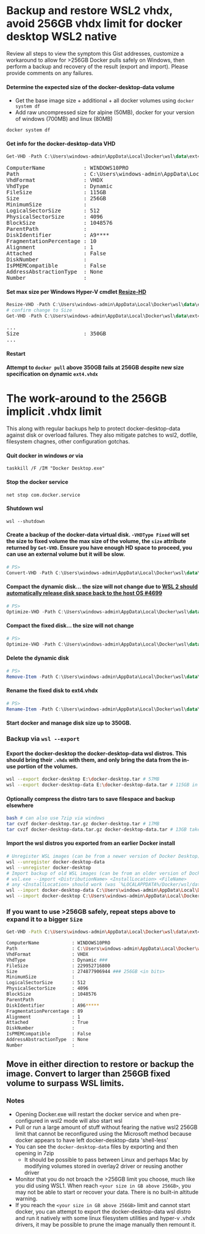 # Backup and restore WSL2 vhdx, avoid 256GB vhdx limit for docker desktop WSL2 native

Review all steps to view the symptom this Gist addresses, customize a workaround to allow for >256GB Docker pulls safely on Windows, then perform a backup and recovery of the result (export and import). Please provide comments on any failures.

#### Determine the expected size of the docker-desktop-data volume 
- Get the base image size + additional + all docker volumes using `docker system df`
- Add raw uncompressed size for alpine (50MB), docker for your version of windows (700MB) and linux (80MB)

`docker system df`

#### Get info for the docker-desktop-data VHD

```powershell
Get-VHD -Path C:\Users\windows-admin\AppData\Local\Docker\wsl\data\ext4.vhdx
```
<pre>
ComputerName            : WINDOWS10PRO
Path                    : C:\Users\windows-admin\AppData\Local\Docker\wsl\data\ext4.vhdx
VhdFormat               : VHDX
VhdType                 : Dynamic
FileSize                : 115GB <in bits>
Size                    : 256GB <in bits>
MinimumSize             :
LogicalSectorSize       : 512
PhysicalSectorSize      : 4096
BlockSize               : 1048576
ParentPath              :
DiskIdentifier          : A9****
FragmentationPercentage : 10
Alignment               : 1
Attached                : False
DiskNumber              :
IsPMEMCompatible        : False
AddressAbstractionType  : None
Number                  :
</pre>

#### Set max size per Windows Hyper-V cmdlet [Resize-HD](https://docs.microsoft.com/en-us/powershell/module/hyper-v/resize-vhd?view=win10-ps)
```powershell
Resize-VHD -Path C:\Users\windows-admin\AppData\Local\Docker\wsl\data\ext4.vhdx -SizeBytes 350GB
# confirm change to Size
Get-VHD -Path C:\Users\windows-admin\AppData\Local\Docker\wsl\data\ext4.vhdx
```
<pre>
...
Size                    : 350GB <in bits>
...
</pre>

#### Restart 

#### Attempt to `docker pull` above 350GB fails at 256GB despite new size specification on dynamic `ext4.vhdx` 

# The work-around to the 256GB implicit .vhdx limit 

This along with regular backups help to protect docker-desktop-data against disk or overload failures. They also mitigate patches to wsl2, dotfile, filesystem chagnes, other configuration gotchas.

#### Quit docker in windows _or_ via

`taskkill /F /IM "Docker Desktop.exe"`

#### Stop the docker service

`net stop com.docker.service`

#### Shutdown wsl

```
wsl --shutdown
```

#### Create a backup of the docker-data virtual disk. `-VHDType Fixed` will set the size to fixed volume the max size of the volume, the `size` attribute returned by `Get-VHD`. Ensure you have enough HD space to proceed, you can use an external volume but it will be slow.

```powershell
# PS>
Convert-VHD -Path C:\Users\windows-admin\AppData\Local\Docker\wsl\data\ext4.vhdx -DestinationPath C:\Users\windows-admin\AppData\Local\Docker\wsl\data\ext4_fixed.vhdx -VHDType Fixed
```

#### Compact the dynamic disk... the size will not change due to [WSL 2 should automatically release disk space back to the host OS #4699](https://github.com/microsoft/WSL/issues/4699)

```powershell
# PS>
Optimize-VHD -Path C:\Users\windows-admin\AppData\Local\Docker\wsl\data\ext4.vhdx 
```

#### Compact the fixed disk... the size will not change

```powershell
# PS>
Optimize-VHD -Path C:\Users\windows-admin\AppData\Local\Docker\wsl\data\ext4_fixed.vhdx 
```

#### Delete the dynamic disk

```powershell
# PS>
Remove-Item -Path C:\Users\windows-admin\AppData\Local\Docker\wsl\data\ext4.vhdx 
```

####  Rename the fixed disk to ext4.vhdx

```powershell
# PS>
Rename-Item -Path C:\Users\windows-admin\AppData\Local\Docker\wsl\data\ext4_fixed.vhdx -NewName ext4.vhdx 
```
#### Start docker and manage disk size up to 350GB.

### Backup via `wsl --export`  
#### Export the docker-desktop the docker-desktop-data wsl distros. This should bring their `.vhdx` with them, and only bring the data from the in-use portion of the volumes.
```sh
wsl --export docker-desktop E:\docker-desktop.tar # 57MB
wsl --export docker-desktop-data E:\docker-desktop-data.tar # 115GB in size of docker contents (not 350GB)
```

#### Optionally compress the distro tars to save filespace and backup elsewhere
```sh
bash # can also use 7zip via windows
tar cvzf docker-desktop.tar.gz docker-desktop.tar # 17MB
tar cvzf docker-desktop-data.tar.gz docker-desktop-data.tar # 13GB takes about 40 minutes
```

####  Import the wsl distros you exported from an earlier Docker install
```bash
# Unregister WSL images (can be from a newer version of Docker Desktop)
wsl --unregister docker-desktop-data
wsl --unregister docker-desktop
# Import backup of old WSL images (can be from an older version of Docker Desktop)
# wsl.exe --import <DistributionName> <InstallLocation> <FileName>
# any <InstallLocation> should work (was `%LOCALAPPDATA%/Docker/wsl/data` before)
wsl --import docker-desktop-data C:\Users\windows-admin\AppData\Local\Docker\wsl\data C:\Users\windows-admin\DockerVHDXs\docker-desktop-data.tar 
wsl --import docker-desktop C:\Users\windows-admin\AppData\Local\Docker\wsl\distro C:\Users\windows-admin\DockerVHDXs\docker-desktop.tar
```

### If you want to use >256GB safely, repeat steps above to expand it to a bigger `Size` 

```sh
Get-VHD -Path C:\Users\windows-admin\AppData\Local\Docker\wsl\data\ext4.vhdx

ComputerName            : WINDOWS10PRO
Path                    : C:\Users\windows-admin\AppData\Local\Docker\wsl\data\ext4.vhdx
VhdFormat               : VHDX
VhdType                 : Dynamic ### 
FileSize                : 229952716800
Size                    : 274877906944 ### 256GB <in bits>
MinimumSize             :
LogicalSectorSize       : 512
PhysicalSectorSize      : 4096
BlockSize               : 1048576
ParentPath              :
DiskIdentifier          : A96*****
FragmentationPercentage : 89
Alignment               : 1
Attached                : True
DiskNumber              :
IsPMEMCompatible        : False
AddressAbstractionType  : None
Number                  :
```

## Move in either direction to restore or backup the image. Convert to larger than 256GB fixed volume to surpass WSL limits.

### Notes
- Opening Docker.exe will restart the docker service and when pre-configured in wsl2 mode will also start wsl
- Pull or run a large amount of stuff without fearing the native wsl2 256GB limit that cannot be reconfigured using the Microsoft method because docker appears to have left docker-desktop-data 'shell-less'
- You can see the `docker-desktop-data` files by exporting and then opening in 7zip
  - It should be possible to pass between Linux and perhaps Mac by modifying volumes stored in overlay2 driver or reusing another driver
- Monitor that you do not broach the >256GB limit you choose, much like you did using WSL1. When reach `<your size in GB above 256GB>`, you may not be able to start or recover your data. There is no built-in altitude warning.
- If you reach the `<your size in GB above 256GB>` limit and cannot start docker, you can attempt to export the docker-desktop-data wsl distro and run it natively with some linux filesystem utilities and hyper-v .vhdx drivers, it may be possible to prune the image manually then remount it.